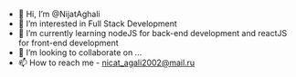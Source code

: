 - 👋 Hi, I’m @NijatAghali
- 👀 I’m interested in Full Stack Development
- 🌱 I’m currently learning nodeJS for back-end development and reactJS for front-end development
- 💞️ I’m looking to collaborate on ...
- 📫 How to reach me - nicat_agali2002@mail.ru

<!---
NijatAghali/NijatAghali is a ✨ special ✨ repository because its `README.md` (this file) appears on your GitHub profile.
You can click the Preview link to take a look at your changes.
--->

